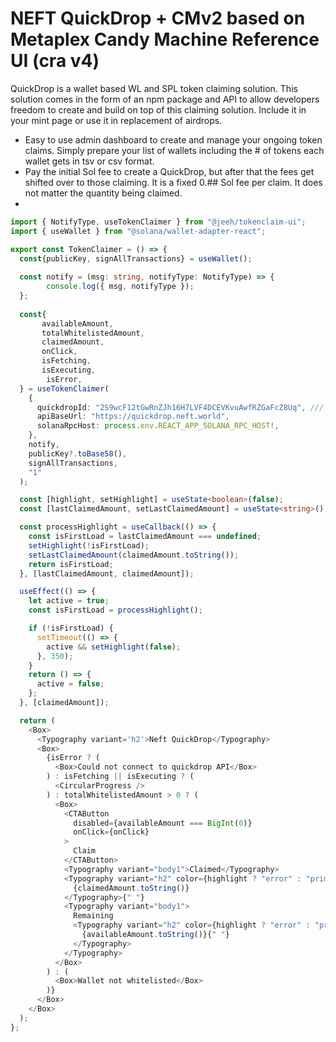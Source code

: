# NEFT QuickDrop + CMv2 based on Metaplex Candy Machine Reference UI (cra v4)

QuickDrop is a wallet based WL and SPL token claiming solution. This solution comes in the form of an npm package and API to allow developers freedom to create and build on top of this claiming solution. Include it in your mint page or use it in replacement of airdrops.

* Easy to use admin dashboard to create and manage your ongoing token claims. Simply prepare your list of wallets including the # of tokens each wallet gets in tsv or csv format.
* Pay the initial Sol fee to create a QuickDrop, but after that the fees get shifted over to those claiming. It is a fixed 0.## Sol fee per claim. It does not matter the quantity being claimed.
* 


```TypeScript
import { NotifyType, useTokenClaimer } from "@jeeh/tokenclaim-ui";
import { useWallet } from "@solana/wallet-adapter-react";

export const TokenClaimer = () => { 
  const{publicKey, signAllTransactions} = useWallet();
    
  const notify = (msg: string, notifyType: NotifyType) => {
        console.log({ msg, notifyType });
  };
    
  const{
       availableAmount,
       totalWhitelistedAmount,
       claimedAmount,
       onClick,
       isFetching,
       isExecuting,
        isError,
  } = useTokenClaimer(
    {
      quickdropId: "2S9wcF12tGwRnZJh16H7LVF4DCEVKvuAwfRZGaFcZ8Uq", /// replace this with your QuickDrop ID
      apiBaseUrl: "https://quickdrop.neft.world",
      solanaRpcHost: process.env.REACT_APP_SOLANA_RPC_HOST!,
    },
    notify,
    publicKey?.toBase58(),
    signAllTransactions,
    "1"
  );

  const [highlight, setHighlight] = useState<boolean>(false);
  const [lastClaimedAmount, setLastClaimedAmount] = useState<string>();

  const processHighlight = useCallback(() => {
    const isFirstLoad = lastClaimedAmount === undefined;
    setHighlight(!isFirstLoad);
    setLastClaimedAmount(claimedAmount.toString());
    return isFirstLoad;
  }, [lastClaimedAmount, claimedAmount]);

  useEffect(() => {
    let active = true;
    const isFirstLoad = processHighlight();

    if (!isFirstLoad) {
      setTimeout(() => {
        active && setHighlight(false);
      }, 350);
    }
    return () => {
      active = false;
    };
  }, [claimedAmount]);

  return (
    <Box>
      <Typography variant='h2'>Neft QuickDrop</Typography>
      <Box>
        {isError ? (
          <Box>Could not connect to quickdrop API</Box>
        ) : isFetching || isExecuting ? (
          <CircularProgress />
        ) : totalWhitelistedAmount > 0 ? (
          <Box>
            <CTAButton
              disabled={availableAmount === BigInt(0)}
              onClick={onClick}
            >
              Claim
            </CTAButton>
            <Typography variant="body1">Claimed</Typography>
            <Typography variant="h2" color={highlight ? "error" : "primary"}>
              {claimedAmount.toString()}
            </Typography>{" "}
            <Typography variant="body1">
              Remaining
              <Typography variant="h2" color={highlight ? "error" : "primary"}>
                {availableAmount.toString()}{" "}
              </Typography>
            </Typography>
          </Box>
        ) : (
          <Box>Wallet not whitelisted</Box>
        )}
      </Box>
    </Box>
  );
};
```
